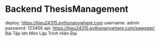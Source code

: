 # Backend ThesisManagement
deploy: https://hieu24315.pythonanywhere.com
username: admin
password: 123456
api: https://hieu24315.pythonanywhere.com/swagger/
Bài Tập lớn Môn Lập Trình Hiện Đại